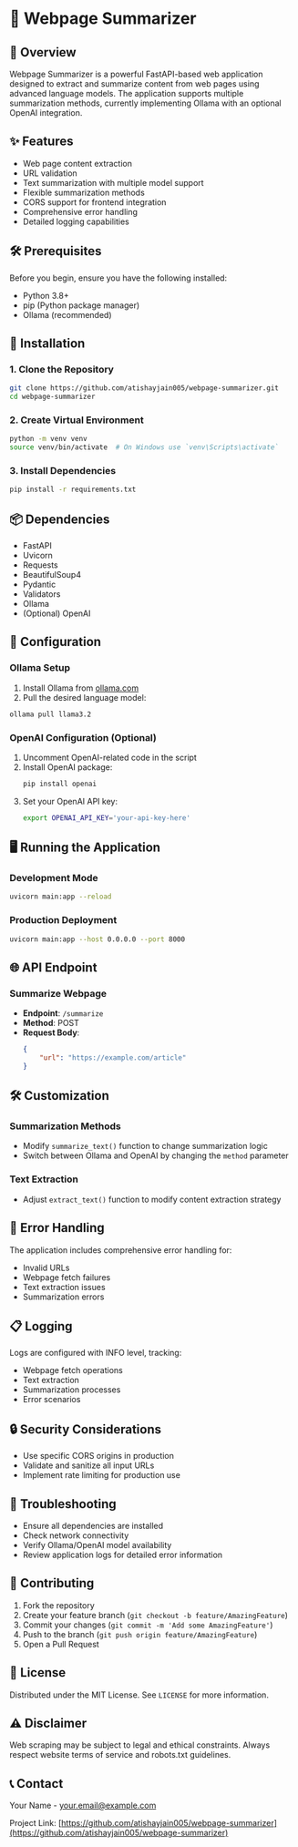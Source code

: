 # 📄 Webpage Summarizer

## 🌟 Overview

Webpage Summarizer is a powerful FastAPI-based web application designed to extract and summarize content from web pages using advanced language models. The application supports multiple summarization methods, currently implementing Ollama with an optional OpenAI integration.

## ✨ Features

- Web page content extraction
- URL validation
- Text summarization with multiple model support
- Flexible summarization methods
- CORS support for frontend integration
- Comprehensive error handling
- Detailed logging capabilities

## 🛠 Prerequisites

Before you begin, ensure you have the following installed:

- Python 3.8+
- pip (Python package manager)
- Ollama (recommended)

## 🚀 Installation

### 1. Clone the Repository

```bash
git clone https://github.com/atishayjain005/webpage-summarizer.git
cd webpage-summarizer
```

### 2. Create Virtual Environment

```bash
python -m venv venv
source venv/bin/activate  # On Windows use `venv\Scripts\activate`
```

### 3. Install Dependencies

```bash
pip install -r requirements.txt
```

## 📦 Dependencies

- FastAPI
- Uvicorn
- Requests
- BeautifulSoup4
- Pydantic
- Validators
- Ollama
- (Optional) OpenAI

## 🔧 Configuration

### Ollama Setup

1. Install Ollama from [ollama.com](https://ollama.com)
2. Pull the desired language model:

```bash
ollama pull llama3.2
```

### OpenAI Configuration (Optional)

1. Uncomment OpenAI-related code in the script
2. Install OpenAI package: 
   ```bash
   pip install openai
   ```
3. Set your OpenAI API key:
   ```bash
   export OPENAI_API_KEY='your-api-key-here'
   ```

## 🖥 Running the Application

### Development Mode

```bash
uvicorn main:app --reload
```

### Production Deployment

```bash
uvicorn main:app --host 0.0.0.0 --port 8000
```

## 🌐 API Endpoint

### Summarize Webpage

- **Endpoint**: `/summarize`
- **Method**: POST
- **Request Body**:
  ```json
  {
      "url": "https://example.com/article"
  }
  ```

## 🛠 Customization

### Summarization Methods

- Modify `summarize_text()` function to change summarization logic
- Switch between Ollama and OpenAI by changing the `method` parameter

### Text Extraction

- Adjust `extract_text()` function to modify content extraction strategy

## 🚨 Error Handling

The application includes comprehensive error handling for:

- Invalid URLs
- Webpage fetch failures
- Text extraction issues
- Summarization errors

## 📋 Logging

Logs are configured with INFO level, tracking:

- Webpage fetch operations
- Text extraction
- Summarization processes
- Error scenarios

## 🔒 Security Considerations

- Use specific CORS origins in production
- Validate and sanitize all input URLs
- Implement rate limiting for production use

## 🐛 Troubleshooting

- Ensure all dependencies are installed
- Check network connectivity
- Verify Ollama/OpenAI model availability
- Review application logs for detailed error information

## 🤝 Contributing

1. Fork the repository
2. Create your feature branch (`git checkout -b feature/AmazingFeature`)
3. Commit your changes (`git commit -m 'Add some AmazingFeature'`)
4. Push to the branch (`git push origin feature/AmazingFeature`)
5. Open a Pull Request

## 📄 License

Distributed under the MIT License. See `LICENSE` for more information.

## ⚠️ Disclaimer

Web scraping may be subject to legal and ethical constraints. Always respect website terms of service and robots.txt guidelines.

## 📞 Contact

Your Name - [your.email@example.com](mailto:your.email@example.com)

Project Link: [https://github.com/atishayjain005/webpage-summarizer](https://github.com/atishayjain005/webpage-summarizer)